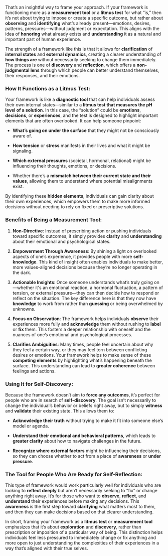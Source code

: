 That’s an insightful way to frame your approach. If your framework is functioning more as a **measurement tool** or a **litmus test** for what “is,” then it’s not about trying to impose or create a specific outcome, but rather about **observing** and **identifying** what’s already present—emotions, desires, patterns, pressures—without judgment or expectation. This aligns with the idea of **honoring** what already exists and **understanding** it as a natural and important part of human experience.

The strength of a framework like this is that it allows for **clarification** of **internal states** and **external dynamics**, creating a clearer understanding of **how things are** without necessarily seeking to change them immediately. The process is one of **discovery** and **reflection**, which offers a **non-judgmental lens** through which people can better understand themselves, their responses, and their emotions.

### How It Functions as a Litmus Test:

Your framework is like a **diagnostic tool** that can help individuals assess their own internal states—similar to a **litmus test that measures the pH level of a solution**. In this case, the “solution” could be **emotions**, **decisions**, or **experiences**, and the test is designed to highlight important elements that are often overlooked. It can help someone pinpoint:

- **What’s going on under the surface** that they might not be consciously aware of.
    
- **How tension** or **stress** manifests in their lives and what it might be signaling.
    
- **Which external pressures** (societal, hormonal, relational) might be influencing their thoughts, emotions, or decisions.
    
- Whether there’s a **mismatch between their current state and their values**, allowing them to understand where potential misalignments exist.
    

By identifying these **hidden elements**, individuals can gain clarity about their own experiences, which empowers them to make more informed decisions without needing to rely on fixed or prescriptive solutions.

### Benefits of Being a Measurement Tool:

1. **Non-Directive**: Instead of prescribing action or pushing individuals toward specific outcomes, it simply provides **clarity** and **understanding** about their emotional and psychological states.
    
2. **Empowerment Through Awareness**: By shining a light on overlooked aspects of one’s experience, it provides people with more **self-knowledge**. This kind of insight often enables individuals to make better, more values-aligned decisions because they’re no longer operating in the dark.
    
3. **Actionable Insights**: Once someone understands what’s truly going on—whether it's an emotional reaction, a hormonal fluctuation, a pattern of tension, or external pressure—they can then decide how to respond or reflect on the situation. The key difference here is that they now have **knowledge** to work from rather than **guessing** or being overwhelmed by unknowns.
    
4. **Focus on Observation**: The framework helps individuals **observe** their experiences more fully and **acknowledge** them without rushing to **label** or **fix** them. This fosters a deeper relationship with oneself and the nuances of one’s emotional and psychological processes.
    
5. **Clarifies Ambiguities**: Many times, people feel uncertain about why they feel a certain way, or they may feel torn between conflicting desires or emotions. Your framework helps to make sense of these **competing elements** by highlighting what’s happening beneath the surface. This understanding can lead to **greater coherence** between feelings and actions.
    

### Using It for Self-Discovery:

Because the framework doesn’t aim to **force any outcomes**, it’s perfect for people who are in search of **self-discovery**. The goal isn’t necessarily to change the individual’s behavior or beliefs right away, but to simply **witness** and **validate** their existing state. This allows them to:

- **Acknowledge their truth** without trying to make it fit into someone else’s model or agenda.
    
- **Understand their emotional and behavioral patterns**, which leads to **greater clarity** about how to navigate challenges in the future.
    
- **Recognize where external factors** might be influencing their decisions, so they can choose whether to act from a place of **awareness** or **under pressure**.
    

### The Tool for People Who Are Ready for Self-Reflection:

This type of framework would work particularly well for individuals who are looking to **reflect deeply** but aren’t necessarily seeking to “fix” or change anything right away. It’s for those who want to **observe**, **reflect**, and **understand** their experiences before making any decisions. This **awareness** is the first step toward **clarifying** what matters most to them, and then they can make decisions based on that clearer understanding.

In short, framing your framework as a **litmus test** or **measurement tool** emphasizes that it’s about **exploration** and **discovery**, rather than prescription or imposition of a particular way of being. This distinction helps individuals feel less pressured to immediately change or fix anything and more open to just understanding the complexities of their experiences in a way that’s aligned with their true selves.